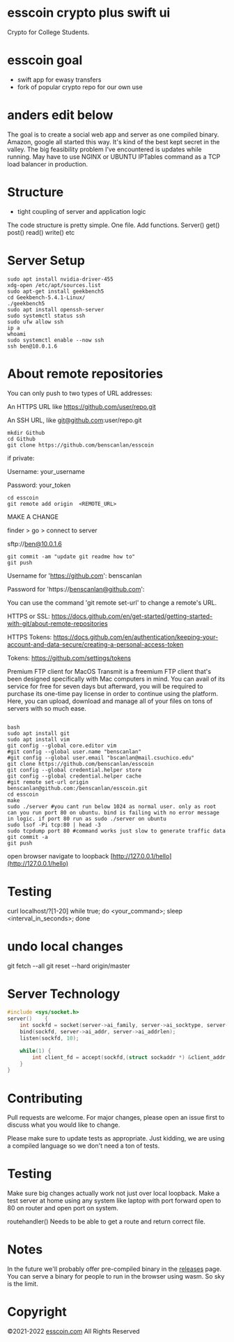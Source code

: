 # esscoin crypto plus swift ui 

Crypto for College Students.

# esscoin goal 
- swift app for ewasy transfers
- fork of popular crypto repo for our own use
# anders edit below  
The goal is to create a social web app and server as one compiled binary.
Amazon, google all started this way. It's kind of the best kept secret in the valley.
The big feasibility problem I’ve encountered is updates while running.
May have to use NGINX or UBUNTU IPTables command as a TCP load balancer in production.

# Structure

- tight coupling of server and application logic 

The code structure is pretty simple. One file. Add functions. Server() get() post() read() write() etc


# Server Setup

```
sudo apt install nvidia-driver-455
xdg-open /etc/apt/sources.list
sudo apt-get install geekbench5
cd Geekbench-5.4.1-Linux/
./geekbench5
sudo apt install openssh-server
sudo systemctl status ssh
sudo ufw allow ssh
ip a
whoami
sudo systemctl enable --now ssh
ssh ben@10.0.1.6
```
# About remote repositories

You can only push to two types of URL addresses:

An HTTPS URL like https://github.com/user/repo.git

An SSH URL, like git@github.com:user/repo.git

```
mkdir Github
cd Github
git clone https://github.com/benscanlan/esscoin 
```
if private:

Username: your_username

Password: your_token
```
cd esscoin
git remote add origin  <REMOTE_URL> 
```
MAKE A CHANGE

finder > go > connect to server

sftp://ben@10.0.1.6
```
git commit -am "update git readme how to"
git push
```
Username for 'https://github.com': benscanlan

Password for 'https://benscanlan@github.com': 

You can use the command 'git remote set-url' to change a remote's URL.

HTTPS or SSL: https://docs.github.com/en/get-started/getting-started-with-git/about-remote-repositories

HTTPS Tokens: https://docs.github.com/en/authentication/keeping-your-account-and-data-secure/creating-a-personal-access-token

Tokens: https://github.com/settings/tokens

Premium FTP client for MacOS
Transmit is a freemium FTP client that's been designed specifically with Mac computers in mind. You can avail of its service for free for seven days but afterward, you will be required to purchase its one-time pay license in order to continue using the platform. Here, you can upload, download and manage all of your files on tons of servers with so much ease.
```

bash
sudo apt install git
sudo apt install vim
git config --global core.editor vim
#git config --global user.name "benscanlan"
#git config --global user.email "bscanlan@mail.csuchico.edu"
git clone https://github.com/benscanlan/esscoin
git config --global credential.helper store
git config --global credential.helper cache
#git remote set-url origin benscanlan@github.com:/benscanlan/esscoin.git
cd esscoin
make
sudo ./server #you cant run below 1024 as normal user. only as root can you run port 80 on ubuntu. bind is failing with no error message in logic. if port 80 run as sudo ./server on ubuntu
sudo lsof -Pi tcp:80 | head -3
sudo tcpdump port 80 #command works just slow to generate traffic data
git commit -a
git push
```
open browser navigate to loopback [http://127.0.0.1/hello](http://127.0.0.1/hello)

# Testing
curl localhost/?[1-20]
while true; do <your_command>; sleep <interval_in_seconds>; done

# undo local changes
git fetch --all
git reset --hard origin/master

# Server Technology

```c
#include <sys/socket.h>
server()    {
    int sockfd = socket(server->ai_family, server->ai_socktype, server->ai_protocol);
    bind(sockfd, server->ai_addr, server->ai_addrlen);
    listen(sockfd, 10);

    while(1) {
        int client_fd = accept(sockfd,(struct sockaddr *) &client_addr, &addr_size);
    }
}
```

# Contributing
Pull requests are welcome. For major changes, please open an issue first to discuss what you would like to change.

Please make sure to update tests as appropriate. Just kidding, we are using a compiled language so we don't need a ton of tests.

# Testing
Make sure big changes actually work not just over local loopback. Make a test server at home using any system like laptop with port forward open to 80 on router and open port on system.

routehandler() Needs to be able to get a route and return correct file.

# Notes
In the future we'll probably offer pre-compiled binary in the [releases](https://github.com/benscanlan/esscoin/releases) page.
You can serve a binary for people to run in the browser using wasm. So sky is the limit.

# Copyright
©2021-2022 [esscoin.com](https://esscoin.com) All Rights Reserved
